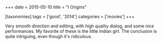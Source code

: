 +++
date = 2015-05-10
title = "I Origins"

[taxonomies]
tags = ['good', '2014']
categories = ['movies']
+++

Very smooth direction and editing, with high quality dialog, and some
nice performances. My favorite of these is the little Indian girl. The
conclusion is quite intriguing, even though it\'s ridiculous.
